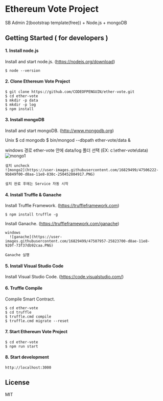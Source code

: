 #  Ethereum Vote Project
SB Admin 2(bootstrap template(free)) + Node.js + mongoDB



## Getting Started  ( for developers )

#### 1. Install node.js

Install and start node.js. (https://nodejs.org/download)

	$ node --version

#### 2. Clone Ethereum Vote Project

	$ git clone https://github.com/CODEOFPENGUIN/ether-vote.git
	$ cd ether-vote
	$ mkdir -p data
	$ mkdir -p log
	$ npm install

#### 3. Install mongoDB

Install and start mongoDB. (http://www.mongodb.org) 

  Unix
	$ cd mongodb
	$ bin/mongod --dbpath ether-vote/data &

  windows
	경로 ether-vote 안에 data/log 폴더 선택 (EX: c:\ether-vote\data)
    ![mongo1](https://user-images.githubusercontent.com/16829499/47505707-9ecb5b00-d8a9-11e8-8ea8-d8005bf8ec10.PNG)
        
	설치 uncheck
	![mongo2](https://user-images.githubusercontent.com/16829499/47506222-9b849f00-d8aa-11e8-838c-250452804917.PNG)	
	
	설치 완료 후에는 Service 자동 시작

#### 4. Install Truffle & Ganache

Install Truffle Framework. (https://truffleframework.com)

    $ npm install truffle -g

Install Ganache. (https://truffleframework.com/ganache)
    
	windows
	  ![ganache](https://user-images.githubusercontent.com/16829499/47507957-25823700-d8ae-11e8-920f-73f37db92caa.PNG)
	  
	Ganache 실행

#### 5. Install Visual Studio Code

Install Visual Studio Code. (https://code.visualstudio.com/)

#### 6. Truffle Compile

Compile Smart Contract.
  
    $ cd ether-vote
	$ cd truffle
	$ truffle.cmd compile
	$ truffle.cmd migrate --reset

#### 7. Start Ethereum Vote Project

	$ cd ether-vote
	$ npm run start

#### 8. Start development

	http://localhost:3000

## License
MIT


